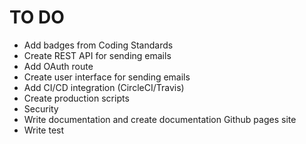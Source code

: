 # TO DO

* Add badges from Coding Standards
* Create REST API for sending emails
* Add OAuth route
* Create user interface for sending emails
* Add CI/CD integration (CircleCI/Travis)
* Create production scripts
* Security
* Write documentation and create documentation Github pages site
* Write test
